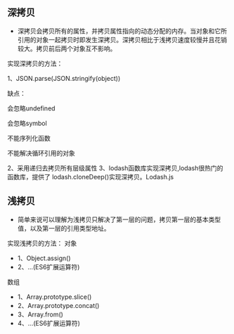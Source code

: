 ## 深拷贝

* 深拷贝会拷贝所有的属性，并拷贝属性指向的动态分配的内存。当对象和它所引用的对象一起拷贝时即发生深拷贝。深拷贝相比于浅拷贝速度较慢并且花销较大。拷贝前后两个对象互不影响。

实现深拷贝的方法：

1、JSON.parse(JSON.stringify(object))

缺点：

会忽略undefined

会忽略symbol

不能序列化函数

不能解决循环引用的对象

2、采用递归去拷贝所有层级属性
3、lodash函数库实现深拷贝,lodash很热门的函数库，提供了 lodash.cloneDeep()实现深拷贝。Lodash.js

## 浅拷贝

* 简单来说可以理解为浅拷贝只解决了第一层的问题，拷贝第一层的基本类型值，以及第一层的引用类型地址。

实现浅拷贝的方法：
对象
* 1、Object.assign()
* 2、…(ES6扩展运算符)

数组
* 1、Array.prototype.slice()
* 2、Array.prototype.concat()
* 3、Array.from()
* 4、…(ES6扩展运算符)
